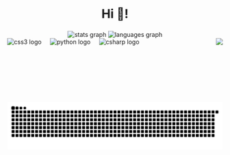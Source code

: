 <h1 align="center">Hi 👋! </h1>

###
<div>
   <div align="center">
      <img src="https://github-readme-stats.vercel.app/api?username=huaichen446&hide_title=false&hide_rank=false&show_icons=true&include_all_commits=true&count_private=true&disable_animations=false&theme=dracula&locale=en&hide_border=false" height="150" alt="stats graph" />
     <img src="https://github-readme-stats.vercel.app/api/top-langs?username=huaichen446&locale=en&hide_title=false&layout=compact&card_width=400&langs_count=5&theme=dracula&hide_border=false" height="150" alt="languages graph"  />
   </div>
   
   <img align="right" height="150" src="https://i.imgflip.com/65efzo.gif"  />
   
   <div align="left">
     <img src="https://cdn.jsdelivr.net/gh/devicons/devicon/icons/css3/css3-original.svg" height="30" alt="css3 logo"  />
     <img width="12" />
     <img src="https://cdn.jsdelivr.net/gh/devicons/devicon/icons/python/python-original.svg" height="30" alt="python logo"  />
     <img width="12" />
     <img src="https://cdn.jsdelivr.net/gh/devicons/devicon/icons/csharp/csharp-original.svg" height="30" alt="csharp logo"  />
   </div>
</div

<br clear="both">
<div align="center">
  <img src="https://raw.githubusercontent.com/huaichen446/huaichen446/output/snake.svg" alt="Snake animation">
</div>

###
<!---
huaichen446/huaichen446 is a ✨ special ✨ repository because its `README.md` (this file) appears on your GitHub profile.
You can click the Preview link to take a look at your changes.
--->
